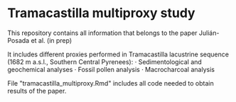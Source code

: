 # Tramacastilla multiproxy study
This repository contains all information that belongs to the paper Julián-Posada et al. (in prep)

It includes different proxies performed in Tramacastilla lacustrine sequence (1682 m a.s.l., Southern Central Pyrenees):
· Sedimentological and geochemical analyses
· Fossil pollen analysis
· Macrocharcoal analysis

File "tramacastilla_multiproxy.Rmd" includes all code needed to obtain results of the paper.
